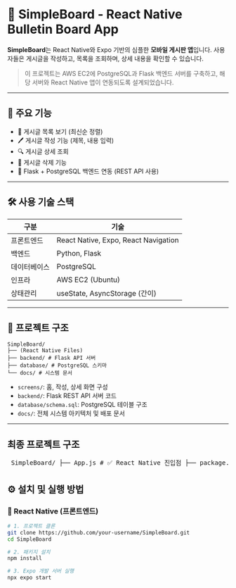 # 📝 SimpleBoard - React Native Bulletin Board App

**SimpleBoard**는 React Native와 Expo 기반의 심플한 **모바일 게시판 앱**입니다. 사용자들은 게시글을 작성하고, 목록을 조회하며, 상세 내용을 확인할 수 있습니다.

> 이 프로젝트는 AWS EC2에 PostgreSQL과 Flask 백엔드 서버를 구축하고, 해당 서버와 React Native 앱이 연동되도록 설계되었습니다.

---

## 🚀 주요 기능

- 📄 게시글 목록 보기 (최신순 정렬)
- 🖊️ 게시글 작성 기능 (제목, 내용 입력)
- 🔍 게시글 상세 조회
- 🧹 게시글 삭제 기능
- 🔗 Flask + PostgreSQL 백엔드 연동 (REST API 사용)

---

## 🛠️ 사용 기술 스택

| 구분 | 기술 |
|------|------|
| 프론트엔드 | React Native, Expo, React Navigation |
| 백엔드 | Python, Flask |
| 데이터베이스 | PostgreSQL |
| 인프라 | AWS EC2 (Ubuntu) |
| 상태관리 | useState, AsyncStorage (간이) |

---

## 📁 프로젝트 구조

```
SimpleBoard/
├── (React Native Files)
├── backend/ # Flask API 서버
├── database/ # PostgreSQL 스키마
└── docs/ # 시스템 문서
```

- `screens/`: 홈, 작성, 상세 화면 구성
- `backend/`: Flask REST API 서버 코드
- `database/schema.sql`: PostgreSQL 테이블 구조
- `docs/`: 전체 시스템 아키텍처 및 배포 문서

---

## 최종 프로젝트 구조

<pre> SimpleBoard/ ├── App.js # ✅ React Native 진입점 ├── package.json ├── .gitignore ├── README.md # 프로젝트 소개 문서 ├── components/ # 📦 재사용 가능한 UI 컴포넌트 ├── screens/ # 📱 게시판 UI 화면 (Home, Write, Detail) ├── navigation/ # 🧭 React Navigation 스택 구성 ├── assets/ # 🖼️ 이미지, 아이콘 등 리소스 ├── backend/ # 🐍 Flask 백엔드 API 서버 │ ├── app.py │ ├── config.py │ ├── models.py │ ├── routes.py │ ├── requirements.txt │ └── .env.example ├── database/ # 🗃️ PostgreSQL 스키마 정의 │ └── schema.sql └── docs/ # 📚 시스템 아키텍처 및 배포 문서 ├── architecture.md # 시스템 구조 설명 ├── api_spec.md # API 명세서 └── deployment_guide.md # 배포 가이드 </pre>

## ⚙️ 설치 및 실행 방법

### 📱 React Native (프론트엔드)

```bash
# 1. 프로젝트 클론
git clone https://github.com/your-username/SimpleBoard.git
cd SimpleBoard

# 2. 패키지 설치
npm install

# 3. Expo 개발 서버 실행
npx expo start
